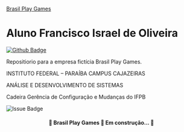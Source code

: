[Brasil Play Games](https://raedman90.github.io/brasilplaygames/)
# Aluno Francisco Israel de Oliveira
[![Github Badge](https://img.shields.io/badge/-Github-000?style=flat-square&logo=Github&logoColor=white&link=https://github.com/raedman90)](https://github.com/raedman90)

Repositiorio para a empresa fictícia Brasil Play Games.

INSTITUTO FEDERAL – PARAÍBA
CAMPUS CAJAZEIRAS

ANÁLISE E DESENVOLVIMENTO DE SISTEMAS 

Cadeira Gerência de Configuração e Mudanças do IFPB

![Issue Badge](https://img.shields.io/github/issues/raedman90/raedman90.github.io?style=for-the-badge)


<h4 align="center"> 
	🚧  Brasil Play Games 🚀 Em construção...  🚧
</h4>

